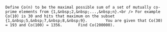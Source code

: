     Define Co(n) to be the maximal possible sum of a set of mutually co-prime elements from {1,&nbsp;2,&nbsp;...,&nbsp;n}.<br /> For example Co(10) is 30 and hits that maximum on the subset {1,&nbsp;5,&nbsp;7,&nbsp;8,&nbsp;9}.        You are given that Co(30) = 193 and Co(100) = 1356.       Find Co(200000).      